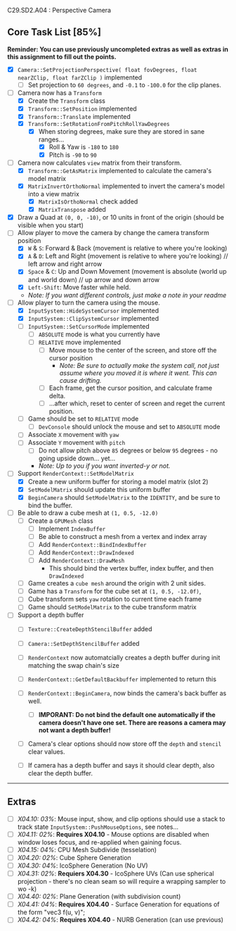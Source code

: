 C29.SD2.A04 : Perspective Camera
## Core Task List [85%]

**Reminder:  You can use previously uncompleted extras as well as extras in this assignment to fill out the points.**

- [x] `Camera::SetProjectionPerspective( float fovDegrees, float nearZClip, float farZClip )` implemented
    - [ ] Set projection to `60 degrees`, and `-0.1` to `-100.0` for the clip planes.
- [ ] Camera now has a `Transform`
    - [x] Create the `Transform` class
    - [x] `Transform::SetPosition` implemented
    - [x] `Transform::Translate` implemented
    - [x] `Transform::SetRotationFromPitchRollYawDegrees`
        - [x] When storing degrees, make sure they are stored in sane ranges...
            - [x] Roll & Yaw is `-180` to `180`
            - [x] Pitch is `-90` to `90`
- [ ] Camera now calculates `view` matrix from their transform.
    - [x] `Transform::GetAsMatrix` implemented to calculate the camera's model matrix
    - [x] `MatrixInvertOrthoNormal` implemented to invert the camera's model into a view matrix
        - [x] `MatrixIsOrthoNormal` check added
        - [x] `MatrixTranspose` added
- [x] Draw a Quad at `(0, 0, -10)`, or 10 units in front of the origin (should be visible when you start)
- [ ] Allow player to move the camera by change the camera transform position
   - [x] `W` & `S`: Forward & Back (movement is relative to where you're looking)
   - [x] `A` & `D`: Left and Right (movement is relative to where you're looking) // left arrow and right arrow
   - [x] `Space` & `C`: Up and Down Movement (movement is absolute (world up and world down) // up arrow and down arrow
   - [x] `Left-Shift`: Move faster while held.
   - *Note:  If you want different controls, just make a note in your readme*
- [ ] Allow player to turn the camera using the mouse.
    - [x] `InputSystem::HideSystemCursor` implemented
    - [x] `InputSystem::ClipSystemCursor` implemented
    - [ ] `InputSystem::SetCursorMode` implemented
        - [ ] `ABSOLUTE` mode is what you currently have
        - [ ] `RELATIVE` move implemented
            - [ ] Move mouse to the center of the screen, and store off the cursor position
                - *Note:  Be sure to actually make the system call, not just assume where you moved it is where it went.  This can cause drifting.*
            - [ ] Each frame, get the cursor position, and calculate frame delta.
            - [ ] ...after which, reset to center of screen and reget the current position.
    - [ ] Game should be set to `RELATIVE` mode
        - [ ] `DevConsole` should unlock the mouse and set to `ABSOLUTE` mode
    - [ ] Associate `X` movement with `yaw`
    - [ ] Associate `Y` movement with `pitch`
        - [ ] Do not allow pitch above `85` degrees or below `95` degrees - no going upside down... yet...
        - *Note:  Up to you if you want inverted-y or not.*
- [ ] Support `RenderContext::SetModelMatrix`
    - [x] Create a new uniform buffer for storing a model matrix (slot 2)
    - [x] `SetModelMatrix` should update this uniform buffer
    - [x] `BeginCamera` should `SetModelMatrix` to the `IDENTITY`, and be sure to bind the buffer.
- [ ] Be able to draw a cube mesh at `(1, 0.5, -12.0)`
    - [ ] Create a `GPUMesh` class
        - [ ] Implement `IndexBuffer`
        - [ ] Be able to construct a mesh from a vertex and index array
        - [ ] Add `RenderContext::BindIndexBuffer`
        - [ ] Add `RenderContext::DrawIndexed`
        - [ ] Add `RenderContext::DrawMesh`
            - This should bind the vertex buffer, index buffer, and then `DrawIndexed`
    - [ ] Game creates a `cube mesh` around the origin with 2 unit sides.
    - [ ] Game has a `Transform` for the cube set at `(1, 0.5, -12.0f)`,
    - [ ] Cube transform sets `yaw` rotation to current time each frame
    - [ ] Game should `SetModelMatrix` to the cube transform matrix
- [ ] Support a depth buffer
    - [ ] `Texture::CreateDepthStencilBuffer` added
    - [ ] `Camera::SetDepthStencilBuffer` added
    - [ ] `RenderContext` now automatcially creates a depth buffer during init matching the swap chain's size
    - [ ] `RenderContext::GetDefaultBackbuffer` implemented to return this
    - [ ] `RenderContext::BeginCamera`, now binds the camera's back buffer as well.
        - [ ] **IMPORANT:  Do not bind the default one automatically if the camera doesn't have one set.  There are reasons a camera may not want a depth buffer!**
    - [ ] Camera's clear options should now store off the `depth` and `stencil` clear values.
    - [ ] If camera has a depth buffer and says it should clear depth, also clear the depth buffer.


------

## Extras
- [ ] *X04.10: 03%*: Mouse input, show, and clip options should use a stack to track state `InputSystem::PushMouseOptions`, see notes...
- [ ] *X04.11: 02%*: **Requires X04.10** - Mouse options are disabled when window loses focus, and re-applied when gaining focus.
- [ ] *X04.15: 04%*: CPU Mesh Subdivide (tesselation)
- [ ] *X04.20: 02%*: Cube Sphere Generation
- [ ] *X04.30: 04%*: IcoSphere Generation (No UV)
- [ ] *X04.31: 02%*: **Requiers X04.30** - IcoSphere UVs (Can use spherical projection - there's no clean seam so  will require a wrapping sampler to wo -k)
- [ ] *X04.40: 02%*: Plane Generation (with subdivision count)
- [ ] *X04.41: 04%*: **Requires X04.40** - Surface Generation for equations of the form "vec3 f(u, v)";
- [ ] *X04.42: 04%*: **Requires X04.40** - NURB Generation (can use previous)
